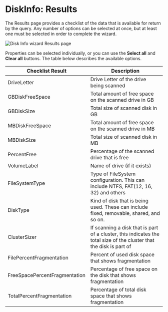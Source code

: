 # DiskInfo: Results

The Results page provides a checklist of the data that is available for return by the query. Any number of options can be selected at once, but at least one must be selected in order to complete the wizard.

![Disk Info wizard Results page](/img/product_docs/accessanalyzer/accessanalyzer/enterpriseauditor/admin/datacollector/adinventory/results.png)

Properties can be selected individually, or you can use the __Select all__ and __Clear all__ buttons. The table below describes the available options.

| Checklist Result | Description |
| --- | --- |
| DriveLetter | Drive Letter of the drive being scanned |
| GBDiskFreeSpace | Total amount of free space on the scanned drive in GB |
| GBDiskSize | Total size of scanned disk in GB |
| MBDiskFreeSpace | Total amount of free space on the scanned drive in MB |
| MBDiskSize | Total size of scanned disk in MB |
| PercentFree | Percentage of the scanned drive that is free |
| VolumeLabel | Name of drive (if it exists) |
| FileSystemType | Type of FileSystem configuration. This can include NTFS, FAT(12, 16, 32) and others |
| DiskType | Kind of disk that is being used. These can include fixed, removable, shared, and so on. |
| ClusterSizer | If scanning a disk that is part of a cluster, this indicates the total size of the cluster that the disk is part of |
| FilePercentFragmentation | Percent of used disk space that shows fragmentation |
| FreeSpacePercentFragmentation | Percentage of free space on the disk that shows fragmentation |
| TotalPercentFragmentation | Percentage of total disk space that shows fragmentation |
